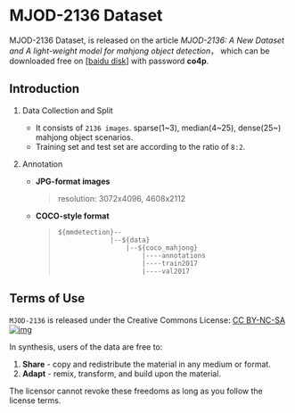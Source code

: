 # MJOD-2136 Dataset

MJOD-2136 Dataset, is released on the article *MJOD-2136: A New Dataset and A light-weight model for mahjong object detection*， which can be downloaded free on [[baidu disk](https://pan.baidu.com/s/1TAihGvfxj-jwwQl0qaix9g)] with password **co4p**.



## Introduction

1. Data Collection and Split

   * It consists of `2136 images`. sparse(1~3), median(4~25), dense(25~) mahjong object scenarios.
   * Training set and test set are according to the ratio of `8:2`.

2. Annotation

   * **JPG-format images**

     > resolution: 3072x4096, 4608x2112

   * **COCO-style format**

     >```
     >${mmdetection}--
     >			   	|--${data}
     >			   		|--${coco_mahjong}
     >			   			|----annotations
     >			   			|----train2017
     >			   			|----val2017
     >```



## Terms of Use

`MJOD-2136` is released under the Creative Commons License: [CC BY-NC-SA](https://creativecommons.org/licenses/by-nc-sa/4.0/) [![img](https://camo.githubusercontent.com/7af524e82af24d98f89dde7c9c9a3849af52e420a66da140b7c7ae92bf7512d5/68747470733a2f2f6c6963656e7365627574746f6e732e6e65742f6c2f62792d6e632d73612f342e302f38387833312e706e67)](https://camo.githubusercontent.com/7af524e82af24d98f89dde7c9c9a3849af52e420a66da140b7c7ae92bf7512d5/68747470733a2f2f6c6963656e7365627574746f6e732e6e65742f6c2f62792d6e632d73612f342e302f38387833312e706e67)

In synthesis, users of the data are free to:

1. **Share** - copy and redistribute the material in any medium or format.
2. **Adapt** - remix, transform, and build upon the material.

The licensor cannot revoke these freedoms as long as you follow the license terms.

